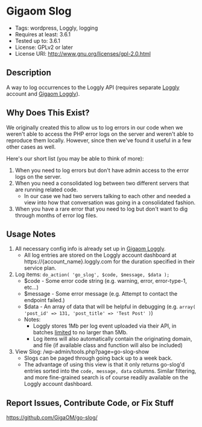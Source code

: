 Gigaom Slog
===========

* Tags: wordpress, Loggly, logging
* Requires at least: 3.6.1
* Tested up to: 3.6.1
* License: GPLv2 or later
* License URI: http://www.gnu.org/licenses/gpl-2.0.html

Description
-----------

A way to log occurrences to the Loggly API (requires separate [Loggly](https://www.loggly.com/) account and [Gigaom Loggly](http://github.com/GigaOM/go-loggly/)).

Why Does This Exist?
--------------------

We originally created this to allow us to log errors in our code when we weren't able to access the PHP error logs on the server and weren't able to reproduce them locally.  However, since then we've found it useful in a few other cases as well.

Here's our short list (you may be able to think of more):

1. When you need to log errors but don't have admin access to the error logs on the server.
2. When you need a consolidated log between two different servers that are running related code.
    * In our case we had two servers talking to each other and needed a view into how that conversation was going in a consolidated fashion.
3. When you have a rare error that you need to log but don't want to dig through months of error log files.

Usage Notes
-----------

1. All necessary config info is already set up in [Gigaom Loggly](http://github.com/GigaOM/go-loggly/).
    * All log entries are stored on the Loggly account dashboard at https://{account_name}.loggly.com for the duration specified in their service plan.
2. Log items: `do_action( 'go_slog', $code, $message, $data );`
    * $code - Some error code string (e.g. warning, error, error-type-1, etc...)
    * $message - Some error message (e.g. Attempt to contact the endpoint failed.)
    * $data - An array of data that will be helpful in debugging (e.g. `array( 'post_id' => 131, 'post_title' => 'Test Post' )`)
    * Notes: 
		* Loggly stores 1Mb per log event uploaded via their API, in batches [limited](https://www.loggly.com/docs/http-bulk-endpoint/) to no larger than 5Mb.
		* Log items will also automatically contain the originating domain, and file (if available class and function will also be included)
3. View Slog: /wp-admin/tools.php?page=go-slog-show
    * Slogs can be paged through going back up to a week back.
    * The advantage of using this view is that it only returns go-slog'd entries sorted into the `code, message, data` columns. Similar filtering, and more fine-grained search is of course readily available on the Loggly account dashboard.

Report Issues, Contribute Code, or Fix Stuff
--------------------------------------------

https://github.com/GigaOM/go-slog/
